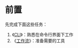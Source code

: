 # 前置

先完成下面这些任务：

1. 《[CLI](https://cli.ninghao.net/)》：熟悉在命令行界面下工作
2. 《[工作流](https://workflow.ninghao.net/)》：准备需要的工具



